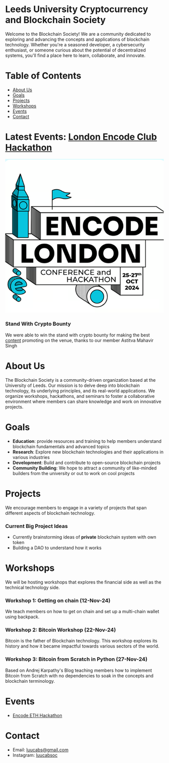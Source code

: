 # Leeds University Cryptocurrency and Blockchain Society
Welcome to the Blockchain Society! We are a community dedicated to exploring and advancing the concepts and applications of blockchain technology. Whether you're a seasoned developer, a cybersecurity enthusiast, or someone curious about the potential of decentralized systems, you'll find a place here to learn, collaborate, and innovate.

# Table of Contents
- [About Us](#About-us)
- [Goals](#Goals)
- [Projects](#Projects)
- [Workshops](#Workshops)
- [Events](#Events)
- [Contact](#Contact)

# Latest Events: [London Encode Club Hackathon](https://www.encode.club/encodelondon-24)
<img src="./EncodeHackathon.png">

### Stand With Crypto Bounty
We were able to win the stand with crypto bounty for making the best [content](https://www.youtube.com/watch?v=VqvV1iNAM1M) promoting on the venue, thanks to our member Astitva Mahavir Singh

# About Us
The Blockchain Society is a community-driven organization based at the University of Leeds. Our mission is to delve deep into blockchain technology, its underlying principles, and its real-world applications. We organize workshops, hackathons, and seminars to foster a collaborative environment where members can share knowledge and work on innovative projects.

# Goals
- **Education**: provide resources and training to help members understand blockchain fundamentals and advanced topics
- **Research**: Explore new blockchain technologies and their applications in various industries
- **Development**: Build and contribute to open-source blockchain projects
- **Community Building**: We hope to attract a community of like-minded builders from the university or out to work on cool projects

# Projects
We encourage members to engage in a variety of projects that span different aspects of blockchain technology.
### Current Big Project Ideas
- Currently brainstorming ideas of **private** blockchain system with own token
- Building a DAO to understand how it works

# Workshops
We will be hosting workshops that explores the financial side as well as the technical technology side.
### Workshop 1: Getting on chain (12-Nov-24)
We teach members on how to get on chain and set up a multi-chain wallet using backpack.

### Workshop 2: Bitcoin Workshop (22-Nov-24)
Bitcoin is the father of Blockchain technology. This workshop explores its history and how it became impactful towards various sectors of the world.

### Workshop 3: Bitcoin from Scratch in Python (27-Nov-24)
Based on Andrej Karpathy's Blog teaching members how to implement Bitcoin from Scratch with no dependencies to soak in the concepts and blockchain terminology.

# Events
- [Encode ETH Hackathon](https://www.encode.club/encodelondon-24)


# Contact
- Email: [luucabs@gmail.com](luucabs@gmail.com)
- Instagram: [luucabsoc](https://www.instagram.com/luucabsoc/)
